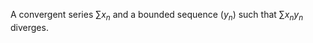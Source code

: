 A convergent series $`\sum x_n`$ and a bounded sequence $` (y_n) `$ such that $` \sum x_ny_n `$ diverges.